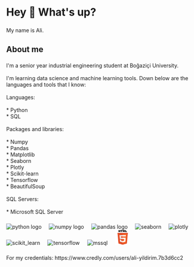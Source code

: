 <h1 align="left">Hey 👋 What's up?</h1>

###

<p align="left">My name is Ali.</p>

###

<h2 align="left">About me</h2>

###

<p align="left">I'm a senior year industrial engineering student at Boğaziçi University. <br><br>I'm learning data science and machine learning tools. Down below are the languages and tools that I know:<br><br>Languages:<br><br>* Python<br>* SQL<br><br>Packages and libraries:<br><br>* Numpy<br>* Pandas<br>* Matplotlib<br>* Seaborn<br>* Plotly<br>* Scikit-learn<br>* Tensorflow<br>* BeautifulSoup<br><br>SQL Servers:<br><br>* Microsoft SQL Server<br>

###

<div align="left">
  <img src="https://cdn.jsdelivr.net/gh/devicons/devicon/icons/python/python-original-wordmark.svg" height="40" alt="python logo"  />
  <img width="12" />
  <img src="https://cdn.jsdelivr.net/gh/devicons/devicon/icons/numpy/numpy-original.svg" height="40" alt="numpy logo"  />
  <img width="12" />
  <img src="https://cdn.jsdelivr.net/gh/devicons/devicon/icons/pandas/pandas-original-wordmark.svg" height="40" alt="pandas logo"  />
  <img width="12" />
  <img src="https://seaborn.pydata.org/_images/logo-mark-lightbg.svg" alt="seaborn" width="40" height="40"/>
  <img width="12" />
  <img src="https://repository-images.githubusercontent.com/33702544/b4400c80-718b-11e9-9f3a-306c07a5f3de" alt="plotly" width="40" height="40"/>
  <img width="12" />
  <img src="https://upload.wikimedia.org/wikipedia/commons/0/05/Scikit_learn_logo_small.svg" alt="scikit_learn" width="40" height="40"/>
  <img width="12" />
  <img src="https://www.vectorlogo.zone/logos/tensorflow/tensorflow-icon.svg" alt="tensorflow" width="40" height="40"/>
  <img width="12" />
  <img src="https://www.svgrepo.com/show/303229/microsoft-sql-server-logo.svg" alt="mssql" width="40" height="40"/>
  <img width="12" /> 

  <img src="https://raw.githubusercontent.com/devicons/devicon/master/icons/html5/html5-original-wordmark.svg" alt="html5" width="40" height="40"/>
  <img width="12" />


</div>

###
<p align="left">For my credentials: https://www.credly.com/users/ali-yildirim.7b3d6cc2</p3>




